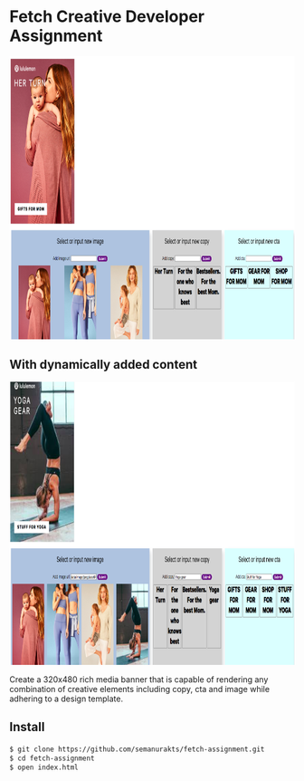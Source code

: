 # Fetch Creative Developer Assignment

<img src="https://github.com/semanurakts/fetch-assignment/blob/master/fetch-before.png" 
 alt="Screenshot" title="Screenshot before" width="800" height="500"/>
<br/>

## With dynamically added content
<img src="https://github.com/semanurakts/fetch-assignment/blob/master/fetch-final.png" 
 alt="Screenshot" title="Screenshot before" width="800" height="500"/>
 
Create a 320x480 rich media banner that is capable of rendering any combination of creative elements including copy, cta and image while adhering to a design template.

## Install

    $ git clone https://github.com/semanurakts/fetch-assignment.git
    $ cd fetch-assignment
    $ open index.html
